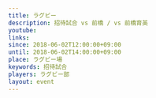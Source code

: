 ```yaml
---
title: ラグビー
description: 招待試合 vs 前橋 / vs 前橋育英
youtube: 
links:
since: 2018-06-02T12:00:00+09:00
until: 2018-06-02T14:00:00+09:00
place: ラグビー場
keywords: 招待試合
players: ラグビー部
layout: event
---
```

